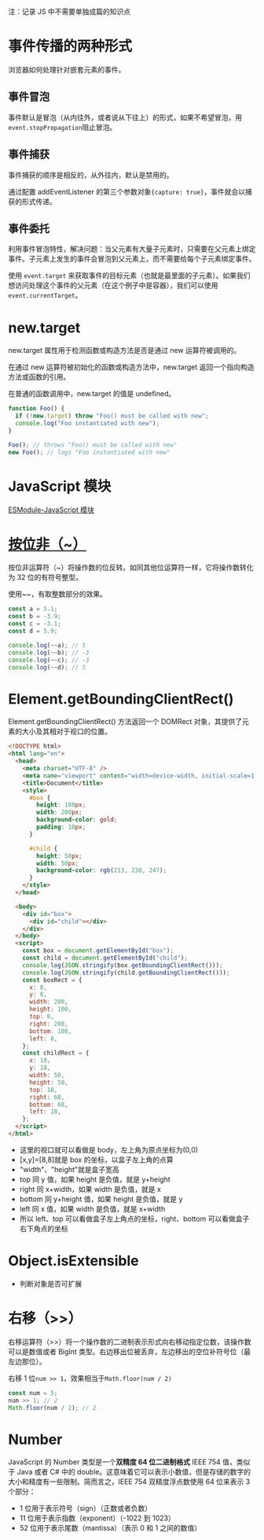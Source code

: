 注：记录 JS 中不需要单独成篇的知识点

# 事件传播的两种形式

浏览器如何处理针对嵌套元素的事件。

## 事件冒泡

事件默认是冒泡（从内往外，或者说从下往上）的形式，如果不希望冒泡，用`event.stopPropagation`阻止冒泡。

## 事件捕获

事件捕获的顺序是相反的，从外往内，默认是禁用的。

通过配置 addEventListener 的第三个参数对象`{capture: true}`，事件就会以捕获的形式传递。

## 事件委托

利用事件冒泡特性，解决问题：当父元素有大量子元素时，只需要在父元素上绑定事件。子元素上发生的事件会冒泡到父元素上，而不需要给每个子元素绑定事件。

使用 `event.target` 来获取事件的目标元素（也就是最里面的子元素）。如果我们想访问处理这个事件的父元素（在这个例子中是容器），我们可以使用 `event.currentTarget`。

# new.target

new.target 属性用于检测函数或构造方法是否是通过 new 运算符被调用的。

在通过 new 运算符被初始化的函数或构造方法中，new.target 返回一个指向构造方法或函数的引用。

在普通的函数调用中，new.target 的值是 undefined。

```js
function Foo() {
  if (!new.target) throw "Foo() must be called with new";
  console.log("Foo instantiated with new");
}

Foo(); // throws "Foo() must be called with new"
new Foo(); // logs "Foo instantiated with new"
```

# JavaScript 模块

[ESModule-JavaScript 模块](https://developer.mozilla.org/zh-CN/docs/Web/JavaScript/Guide/Modules)

# [按位非（~）](https://developer.mozilla.org/zh-CN/docs/Web/JavaScript/Reference/Operators/Bitwise_NOT)

按位非运算符（~）将操作数的位反转。如同其他位运算符一样，它将操作数转化为 32 位的有符号整型。

使用~~，有取整数部分的效果。

```js
const a = 5.1;
const b = -3.9;
const c = -3.1;
const d = 5.9;

console.log(~~a); // 5
console.log(~~b); // -3
console.log(~~c); // -3
console.log(~~d); // 5
```

# Element.getBoundingClientRect()

Element.getBoundingClientRect() 方法返回一个 DOMRect 对象，其提供了元素的大小及其相对于视口的位置。

```html
<!DOCTYPE html>
<html lang="en">
  <head>
    <meta charset="UTF-8" />
    <meta name="viewport" content="width=device-width, initial-scale=1.0" />
    <title>Document</title>
    <style>
      #box {
        height: 100px;
        width: 200px;
        background-color: gold;
        padding: 10px;
      }

      #child {
        height: 50px;
        width: 50px;
        background-color: rgb(213, 230, 247);
      }
    </style>
  </head>

  <body>
    <div id="box">
      <div id="child"></div>
    </div>
  </body>
  <script>
    const box = document.getElementById("box");
    const child = document.getElementById("child");
    console.log(JSON.stringify(box.getBoundingClientRect()));
    console.log(JSON.stringify(child.getBoundingClientRect()));
    const boxRect = {
      x: 8,
      y: 8,
      width: 200,
      height: 100,
      top: 8,
      right: 208,
      bottom: 108,
      left: 8,
    };
    const childRect = {
      x: 18,
      y: 18,
      width: 50,
      height: 50,
      top: 18,
      right: 68,
      bottom: 68,
      left: 18,
    };
  </script>
</html>
```

- 这里的视口就可以看做是 body，左上角为原点坐标为(0,0)
- [x,y]=[8,8]就是 box 的坐标，以盒子左上角的点算
- "width"、"height"就是盒子宽高
- top 同 y 值，如果 height 是负值，就是 y+height
- right 同 x+width，如果 width 是负值，就是 x
- bottom 同 y+height 值，如果 height 是负值，就是 y
- left 同 x 值，如果 width 是负值，就是 x+width
- 所以 left、top 可以看做盒子左上角点的坐标，right、bottom 可以看做盒子右下角点的坐标

# Object.isExtensible

- 判断对象是否可扩展

# 右移（>>）

右移运算符（>>）将一个操作数的二进制表示形式向右移动指定位数，该操作数可以是数值或者 BigInt 类型。右边移出位被丢弃，左边移出的空位补符号位（最左边那位）。

右移 1 位`num >> 1`，效果相当于`Math.floor(num / 2)`

```js
const num = 5;
num >> 1; // 2
Math.floor(num / 2); // 2
```

# Number

JavaScript 的 Number 类型是一个**双精度 64 位二进制格式** IEEE 754 值，类似于 Java 或者 C# 中的 double。这意味着它可以表示小数值，但是存储的数字的大小和精度有一些限制。简而言之，IEEE 754 双精度浮点数使用 64 位来表示 3 个部分：

- 1 位用于表示符号（sign）（正数或者负数）
- 11 位用于表示指数（exponent）（-1022 到 1023）
- 52 位用于表示尾数（mantissa）（表示 0 和 1 之间的数值）
